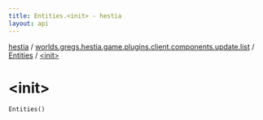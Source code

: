 ```yaml
---
title: Entities.<init> - hestia
layout: api
---
```


<div class='api-docs-breadcrumbs'><a href="../../index.html">hestia</a> / <a href="../index.html">worlds.gregs.hestia.game.plugins.client.components.update.list</a> / <a href="index.html">Entities</a> / <a href="./-init-.html">&lt;init&gt;</a></div>

# &lt;init&gt;

<div class="signature"><code><span class="identifier">Entities</span><span class="symbol">(</span><span class="symbol">)</span></code></div>

